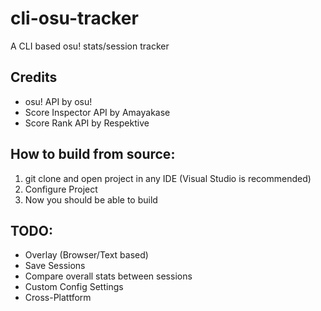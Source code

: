 # cli-osu-tracker
A CLI based osu! stats/session tracker

## Credits
- osu! API by osu!
- Score Inspector API by Amayakase
- Score Rank API by Respektive

## How to build from source:
1. git clone and open project in any IDE (Visual Studio is recommended)
2. Configure Project
3. Now you should be able to build

## TODO:
- Overlay (Browser/Text based)
- Save Sessions
- Compare overall stats between sessions
- Custom Config Settings
- Cross-Plattform